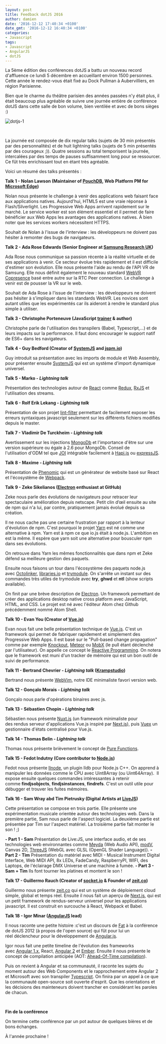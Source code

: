 ```yaml
---
layout: post
title: Feedback dotJS 2016
author: damien
date: '2016-12-12 17:40:34 +0100'
date_gmt: '2016-12-12 16:40:34 +0100'
categories:
- Javascript
tags:
- Javascript
- AngularJS
- dotJS
---
```


La 5ème édition des conférences dotJS a battu un nouveau record d'affluence ce lundi 5 décembre en accueillant environ 1500 personnes. Cette année le rendez-vous était fixé au Dock Pullman à Aubervilliers, en région Parisienne.

Bien que le charme du théâtre parisien des années passées n'y était plus, il était beaucoup plus agréable de suivre une journée entière de conférence dotJS dans cette salle de bon volume, bien ventilée et avec de bons sièges :)

![dotjs-1](http://blog.eleven-labs.com/wp-content/uploads/2016/12/dotjs-1.jpg)

 

La journée est composée de dix regular talks (sujets de 30 min présentés par des personnalités) et de huit lightning talks (sujets de 5 min présentés par des courageux ;)). Quatre sessions au total temporisent la journée, intercalées par des temps de pauses suffisamment long pour se ressourcer. Ce fût très enrichissant tout en étant très agréable.

Voici un résumé des talks présentés :

**Talk 1 - Nolan Lawson (Maintainer of [PouchDB](https://pouchdb.com/), Web Platform PM for [Microsoft Edge](https://www.microsoft.com/en-us/windows/microsoft-edge))**

Nolan nous présente le challenge à venir des applications web faisant face aux applications natives. Aujourd'hui, HTML5 est une vraie réponse à Flash/Silverlight. Les Progressive Web Apps arrivent rapidement sur le marché. Le service worker est son élément essentiel et il permet de faire bénéficier aux Web Apps les avantages des applications natives. À bien noter que les services workers nécessitent HTTPS.

Souhait de Nolan à l'issue de l'interview : les développeurs ne doivent pas hésiter à remonter des bugs de navigateurs.

**Talk 2 - Ada Rose Edwards (Senior Engineer at [Samsung Research UK](http://www.samsung.com/us/aboutsamsung/samsung_electronics/business_area/rd_page/))**

Ada Rose nous communique sa passion récente à la réalité virtuelle et de ses applications à venir. Ce secteur évolue très rapidement et il est difficile d'estimer son évolution. Elle nous présente l'aide au rendu de l'API VR de Samsung. Elle nous définit également le nouveau standard [WebVR Copresence](http://smus.com/copresence-webvr/) basé entre autre sur la RTC Peer connection. Le challenge à venir est de pousser la VR sur le web.

Souhait de Ada Rose à l'issue de l'interview : les développeurs ne doivent pas hésiter à s'impliquer dans les standards WebVR. Les novices sont autant utiles que les expérimentés car ils aideront à rendre le standard plus simple à utiliser.

**Talk 3 - Christophe Porteneuve (JavaScript [trainer](http://delicious-insights.com/) & author)**

Christophe parle de l'utilisation des transpilers (Babel, Typescript,...) et de leurs impacts sur la performance. Il faut donc encourager le support natif de ES6+ dans les navigateurs.

**Talk 4 - Guy Bedford (Creator of [SystemJS](https://github.com/systemjs/systemjs) and [jspm.io](http://jspm.io/))**

Guy introduit sa présentation avec les imports de module et Web Assembly, pour présenter ensuite [SystemJS](https://github.com/systemjs/systemjs) qui est un système d'import dynamique universel.

**Talk 5 - Marko - *Lightning talk***

Présentation des technologies autour de [React](https://facebook.github.io/react/) comme [Redux](http://redux.js.org/), [RxJS](https://github.com/Reactive-Extensions/RxJS) et l'utilisation des streams.

**Talk 6 - Rolf Erik Lekang - *Lightning talk***

Présentation de son projet [lint-filter](https://github.com/relekang/lint-filter) permettant de facilement exposer les erreurs syntaxiques javascript seulement sur les différents fichiers modifiés depuis le master.

**Talk 7 - Vladimir De Turckheim - *Lightning talk***

Avertissement sur les injections [MongoDb](https://www.mongodb.com/fr) et l'importance d'être sur une version supérieure ou égale à 2.6 pour MongoDb. Conseil de l'utilisation d'ODM tel que [JOI](https://github.com/hapijs/joi) intégrable facilement à [Hapi.js](https://hapijs.com/) ou [expressJS](http://expressjs.com/fr/).

**Talk 8 - Maxime - *Lightning talk***

Présentation de [Phenomic](https://github.com/MoOx/phenomic) qui est un générateur de website basé sur React et l'écosystème de [Webpack](https://webpack.github.io/docs/).

**Talk 9 - Zeke Sikelianos ([Electron](http://electron.atom.io/) enthusiast at GitHub)**

Zeke nous parle des évolutions de navigateurs pour retracer leur spectaculaire amélioration depuis netscape. Petit clin d’œil ensuite au site de npm qui n'a lui, par contre, pratiquement jamais évolué depuis sa création.

Il ne nous cache pas une certaine frustration par rapport à la lenteur d'évolution de npm. C'est pourquoi le projet [Yarn](https://github.com/yarnpkg/yarn) est né comme une alternative à npm. Yarn est à npm ce que io.js était à node.js. L'ambition en est la même. Il espère que yarn soit une alternative pour bousculer npm dans ses évolutions.

On retrouve dans Yarn les mêmes fonctionnalités que dans npm et Zeke défend sa meilleure gestion des paquets.

Ensuite nous faisons un tour dans l'écosystème des paquets node.js avec [Octolinker](https://github.com/OctoLinker/browser-extension), [libraries.io](https://libraries.io/) et [trymodule](https://github.com/VictorBjelkholm/trymodule). On s'arrête un instant sur des commandes très utiles de trymodule avec **try**, **ghwd** et **ntl** (show scripts available).

On finit par une brève description de [Electron](http://electron.atom.io/). Un framework permettant de créer des applications desktop native cross platform avec JavaScript, HTML, and CSS. Le projet est né avec l'éditeur Atom chez Github précédemment nommé Atom Shell.

**Talk 10 - Evan You (Creator of [Vue.js](https://vuejs.org/))**

Evan nous fait une belle présentation technique de [Vue.js](https://vuejs.org/). C'est un framework qui permet de fabriquer rapidement et simplement des Progressive Web Apps. Il est basé sur le "Pull-based change propagation" comme par exemple [Knockout](http://knockoutjs.com/), [Meteor](https://www.meteor.com/) ou [MobX](https://github.com/mobxjs/mobx) (le pull étant déclenché par l'utilisateur). On appelle ce concept le [Reactive Programming](https://en.wikipedia.org/wiki/Reactive_programming). On notera que le framework est muni d'un tracker de mémoire qui est un bon outil de suivi de performance.

**Talk 11 - Bertrand Chevrier - *Lightning talk* ([Krampstudio](https://github.com/krampstudio))**

Bertrand nous présente [WebVim](https://github.com/vim-dist/webvim), notre IDE minimaliste favori version web.

**Talk 12 - Gonçalo Morais - *Lightning talk***

Gonçalo nous parle d'opérations binaires avec js.

**Talk 13 - Sébastien Chopin - *Lightning talk***

Sébastien nous présente [Nuxt.js](https://github.com/nuxt/nuxt.js) (un framework minimaliste pour des rendus serveur d'applications Vue.js inspiré par [Next.js](https://zeit.co/blog/next)), puis [Vuex](https://github.com/vuejs/vuex) un gestionnaire d'états centralisé pour Vue.js.

**Talk 14 - Thomas Belin - *Lightning talk***

Thomas nous présente brièvement le concept de [Pure Functions](https://medium.com/javascript-scene/master-the-javascript-interview-what-is-a-pure-function-d1c076bec976#.n2y832zfz).

**Talk 15 - Fedot Indutny (Core contributor to [Node.js](https://nodejs.org/en/))**

Fedot nous présente [llnode](https://github.com/nodejs/llnode), un plugin lldb pour Node.js C++. On apprend à manipuler les données comme le CPU avec Uint8Array (ou Uint64Array).  Il expose ensuite quelques commandes intéressantes à retenir comme **findjsobjects**, **findjsinstances**, **findrefs**. C'est un outil utile pour débugger et trouver les fuites mémoires.

**Talk 16 - Sam Wray abd Tim Pietrusky (Digital Artists at [LiveJS](http://webvj.ninja/))**

Cette présentation se compose en trois partie. Elle présente une expérimentation musicale orientée autour des technologies web. Dans la première partie, Sam nous parle de l'aspect logiciel. La deuxième partie est présentée par Tim sur l'aspect matériel. La troisième partie fait monter le son ! ;)

**- Part 1 - Sam**
Présentation de Live:JS, une interface audio, et de ses technologies web environnantes comme [Meyda](https://github.com/hughrawlinson/meyda) (Web Audio API), [modV](https://github.com/2xAA/modV), Canvas 2D, [ThreeJS](https://threejs.org/) (WebGL avec GLSL (OpenGL Shader Language)).
**- Part 2 - Tim**
Présentation du matériel avec MIDI - Musical Instrument Digital Interface, Web MIDI API, 8x LEDs, FadeCandy, RaspberryPI, WIFI, des Laptops, de l'éclairage DMX Universe et une machine à fumée.
**- Part 3 - Sam + Tim**
Ils font tourner les platines et montent le son !

**Talk 17 - Guillermo Rauch (Creator of [socket.io](http://socket.io/) & Founder of [zeit.co](https://zeit.co/))**

Guillermo nous présente [zeit.co](https://zeit.co/) qui est un système de déploiement cloud simple, global et temps réel. Ensuite il nous fait un aperçu de [Next.js](https://zeit.co/blog/next), qui est un petit framework de rendus-serveur universel pour les applications javascript. Il est construit en surcouche à React, Webpack et Babel.

**Talk 18 - Igor Minar ([AngularJS](https://angularjs.org/) lead)**

Il nous raconte une petite histoire :c'est un discours de [Fat](https://github.com/fat) à la conférence de dotJS 2012 (à propos de l'open source) qui fût pour lui un réel déclencheur pour le développement de [Angular.js](https://angularjs.org/).

Igor nous fait une petite timeline de l'évolution des frameworks avec [Angular 1.x](https://angularjs.org/), React, [Angular 2](https://angular.io/) et [Ember](http://emberjs.com/). Ensuite il nous présente le concept de compilation anticipée (AOT: [Ahead-Of-Time compilation](https://en.wikipedia.org/wiki/Ahead-of-time_compilation)).

Puis on revient à Angular et sa communauté, il raconte les sujets du moment autour des Web Components et le rapprochement entre Angular 2 et Microsoft avec son transpiler [Typescript](https://www.typescriptlang.org/). On finira par un appel à ce que la communauté open-source soit ouverte d'esprit. Que les orientations et les décisions des mainteneurs doivent trancher en considérant les paroles de chacun.

 

**Fin de la conférence**

On termine cette conférence par un pot autour de quelques bières et de bons échanges.

À l'année prochaine !
